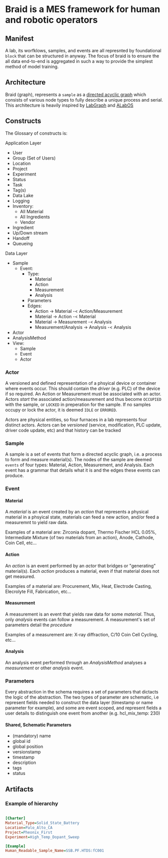 # Braid is a MES framework for human and robotic operators 

## Manifest

A lab, its worfklows, samples, and events are all represnted by foundational `block` that can be structured in anyway. The focus of braid is to ensure the all data end-to-end is aggregated in such a way to provide the simplest method of model training.

## Architecture

Braid (graph), represents a `sample` as a [directed acyclic graph](https://en.wikipedia.org/wiki/Directed_acyclic_graph) which consists of various node types to fully describe a unique process and serial. This architecture is heavily inspired by [LabGraph](https://labgraph.readthedocs.io/en/latest/schema.html) and [ALabOS](https://cedergrouphub.github.io/alabos/)

## Constructs

The Glossary of constructs is:

Application Layer

- User
- Group (Set of Users)
- Location
- Project
- Experiment
- Status
- Task
- Tag(s)
- Data Lake
- Logging
- Inventory:
  - All Material
  - All Ingredients
  - Vendor
- Ingredient
- Up/Down stream
- Handoff
- Queueing

Data Layer

- Sample
  - Event:
    - Type:
      - Material
      - Action
      - Measurement
      - Analysis
    - Parameters
    - Edges:
      - Action    -> Material -< Action/Measurement
      - Material  -> Action -< Material
      - Material  -> Measurement -< Analysis
      - Measurement/Analysis -> Analysis -< Analysis
- Actor
- AnalysisMethod
- View:
  - Sample
  - Event
  - Actor

### Actor

A versioned and defined representation of a phsyical device or container where events occur. This should contain the *driver* (e.g. PLC) of the device if so required. An Action or Measurement must be associated with an actor. Actors _start_ the associated action/measurement and thus become `OCCUPIED` with the sample, or `LOCKED` in preperation for the sample. If no samples occupy or lock the actor, it is deemed `IDLE` or `ERRORED`.

Actors are physical entities, so four furnaces in a lab represents four distinct actors. Actors can be _versioned_ (service, modification, PLC update, driver code update, etc) and that history can be tracked

### Sample

A sample is a set of events that form a directed acyclic graph, i.e. a process to form and measure material(s). The nodes of the sample are deemed `events` of four types: Material, Action, Measurement, and Analysis. Each event has a grammar that details what it is and the edges these events can produce.

### Event

#### Material

A _material_ is an event created by an _action_ that represents a physical material in a phsyical state, materials can feed a new action, and/or feed a measuremnt to yield raw data.

Examples of a material are: Zirconia dopant, Thermo Fischer HCL 0.05%, Intermediate Mixture (of two materials from an action), Anode, Cathode, Coin Cell, etc... 

#### Action

An _action_ is an event performed by an _actor_ that bridges or "generating" material(s). Each _action_ produces a material, even if that material does not get measured. 

Examples of a material are: Procurement, Mix, Heat, Electrode Casting, Elecrolyte Fill, Fabrication, etc...

#### Measurement

A measurement is an event that yields raw data for some _material_. Thus, only _analysis_ events can follow a measurement. A measurement's set of parameters detail the _procedure_ 

Examples of a measurement are: X-ray diffraction, C/10 Coin Cell Cycling, etc...

#### Analysis

An analysis event performed through an _AnalysisMethod_ analyses a _measurement_ or other _analysis_ event. 

### Parameters

Every abstraction in the schema requires a set of parameters that dictacts the logic of the abstraction. The two types of parameter are schematic, i.e represent fields needed to construct the data layer (timestamp or name parameter for example), and some are event scoped, and represent fields a user details to distinguish one event from another (e.g. hcl_mix_temp: 230)

#### Shared, Schematic Parameters
- (mandatory) name
- global id 
- global position 
- versionstamp 
- timestamp
- description
- tags
- status

## Artifacts

### Example of hierarchy 

```ini

[Charter]
Material_Type=Solid_State_Battery
Location=Palo_Alto_CA
Project=Pheonix_First
Experiment=High_Temp_Dopant_Sweep

[Example]
Human_Readable_Sample_Name=SSB.PF.HTDS:fC001

```



